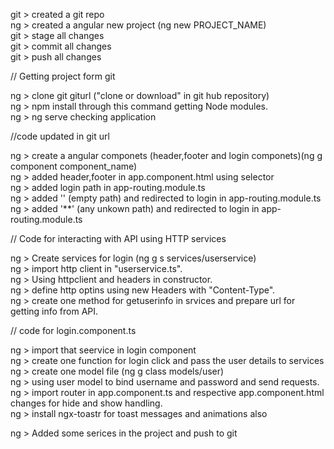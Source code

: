 git > created a git repo
<br>
ng > created a angular new project (ng new PROJECT_NAME)
<br>
git > stage all changes
<br>
git > commit all changes
<br>
git > push all changes
<br>

// Getting project form git

ng > clone git giturl ("clone or download" in git hub repository)
<br>
ng > npm install through this command getting Node modules.
<br>
ng > ng serve checking application
<br>

//code updated in git url
<br>

ng > create a angular componets (header,footer and login componets)(ng g component component_name)
<br>
ng > added header,footer in app.component.html using selector
<br>
ng > added login path in app-routing.module.ts 
<br>
ng > added '' (empty path) and redirected to login in app-routing.module.ts
<br>
ng > added '**' (any unkown path) and redirected to login in app-routing.module.ts
<br>

// Code for interacting with API using HTTP services

ng > Create services for login (ng g s services/userservice)
<br>
ng > import http client in "userservice.ts".
<br>
ng > Using httpclient and headers in constructor.
<br>
ng > define http optins using new Headers with "Content-Type".
<br>
ng > create one method for getuserinfo in srvices and prepare url for getting info from API.
<br>

// code for login.component.ts

ng > import that seervice in login component
<br>
ng > create one function for login click and pass the user details to services
<br>
ng > create one model file (ng g class models/user)
<br>
ng > using user model to bind username and password and send requests.
<br>
ng > import router in app.component.ts and respective app.component.html changes for hide and show handling.
<br>
ng > install ngx-toastr for toast messages and animations also
<br>

ng > Added some serices in the project and push to git


